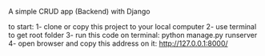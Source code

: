 A simple CRUD app (Backend) with Django

to start:
1- clone or copy this project to your local computer
2- use terminal to get root folder
3- run this code on terminal:
    python manage.py runserver
4- open browser and copy this address on it:
http://127.0.0.1:8000/
